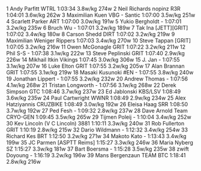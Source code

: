   1  Andy Parfitt  WTRL  1:03:34    3.8w/kg  274w
  2  Neil Richards  nopinz R3R  1:04:01      3.6w/kg        262w
  3  Maximilian Kuen  VBG - Santic  1:07:00      3.5w/kg        251w
  4  Scarlett Parker  ART  1:07:00      3.0w/kg        191w
  5  Yukio Bergholdt  -  1:07:01      3.2w/kg        235w
  6  Bruch Wu  -  1:07:01      3.2w/kg        189w
  7  Tak Ina  [JETT][GRIT]  1:07:02      3.4w/kg        180w
  8  Carson Shedd  DIRT  1:07:02      3.2w/kg        219w
  9  Maximilian Weniger  Rippers  1:07:03      3.4w/kg        270w
 10  Steve Tappan  [GRIT]  1:07:05      3.2w/kg        216w
 11  Owen McGonagle  GRIT  1:07:22      3.2w/kg        211w
 12  Phil S-S  -  1:07:38      3.1w/kg        222w
 13  Steve Peplinski  GRIT  1:07:40      2.9w/kg        226w
 14  Mikhail Itkin  Vikings  1:07:45      3.0w/kg        306w
 15  J. Jan  -  1:07:55      3.1w/kg        207w
 16  Luke Elton  GRIT  1:07:55      3.2w/kg        205w
 17  Alan Brannan  GRIT  1:07:55      3.1w/kg        219w
 18  Masaki Kusunoki #EN  -  1:07:55      3.8w/kg        240w
 19  Jonathan Lippert  -  1:07:55      3.2w/kg        232w
 20  Andrew Thomas  -  1:07:56      4.1w/kg        268w
 21  Tristan Longworth  -  1:07:56      3.1w/kg        268w
 22  Derek Simpson  GTC  1:08:46      3.7w/kg        237w
 23  Ed Jablonski  KBS/LSV  1:08:49      3.6w/kg        235w
 24  Paul Cartwright  WWNR  1:08:49      2.9w/kg        234w
 25  Alex Hatziyannis  CRUZBIKE  1:08:49      3.0w/kg        192w
 26  Eleisa Haag  SRR  1:08:50      3.7w/kg        192w
 27  Ped Fesh  -  1:09:32      2.8w/kg        237w
 28  Dave Arnold  Team CRYO-GEN  1:09:45      3.5w/kg        265w
 29  Tijmen Poleij  -  1:10:04      3.4w/kg        252w
 30  Kev Lincoln  (V C Lincoln) 3881    1:10:11      3.3w/kg        240w
 31  Rob Fullerton  GRIT  1:10:19      2.8w/kg        215w
 32  Dario Wildmann  -  1:12:32      3.4w/kg        254w
 33  Richard Kes  BRT  1:12:50      3.2w/kg        271w
 34  Makoto Kato  -  1:13:43      3.4w/kg        199w
 35  JC Parmen  [ASPTT Reims]    1:15:27      3.3w/kg        246w
 36  Maria Nyberg  SZ  1:15:27      3.3w/kg        181w
 37  Bart Boersma  -  1:15:28      3.5w/kg        235w
 38  zwift Doyoung  -  1:16:19      3.2w/kg        196w
 39  Mans Bergenzaun  TEAM BTC  1:18:41      2.8w/kg        216w
